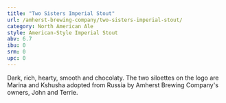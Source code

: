 ```yaml
---
title: "Two Sisters Imperial Stout"
url: /amherst-brewing-company/two-sisters-imperial-stout/
category: North American Ale
style: American-Style Imperial Stout
abv: 6.7
ibu: 0
srm: 0
upc: 0
---
```

Dark, rich, hearty, smooth and chocolaty. The two siloettes on the logo are Marina and Kshusha adopted from Russia by Amherst Brewing Company's owners, John and Terrie.

